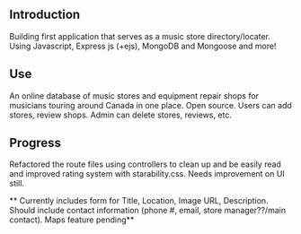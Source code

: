 ## Introduction 
Building first application that serves as a music store directory/locater. Using Javascript, Express js (+ejs), MongoDB and Mongoose and more! 

## Use
An online database of music stores and equipment repair shops for musicians touring around Canada in one place. Open source. Users can add stores, review shops. Admin can delete stores, reviews, etc. 

## Progress 
Refactored the route files using controllers to clean up and be easily read and improved rating system with starability.css. Needs improvement on UI still.

** Currently includes form for Title, Location, Image URL, Description. Should include contact information (phone #, email, store manager??/main contact). Maps feature pending**